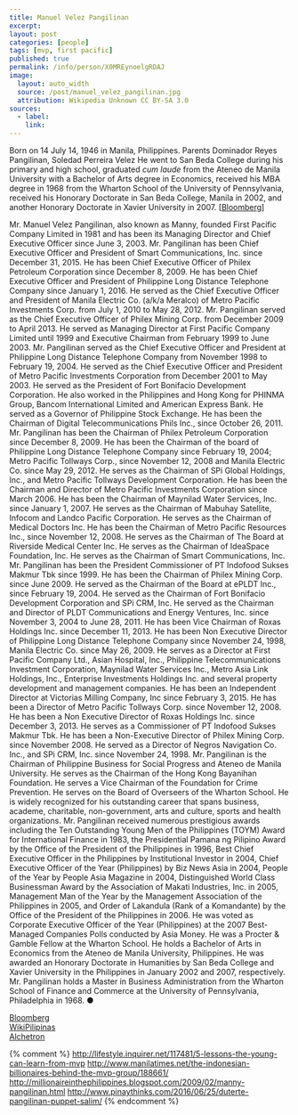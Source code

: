 ```yaml
---
title: Manuel Velez Pangilinan
excerpt: 
layout: post
categories: [people]
tags: [mvp, first pacific]
published: true
permalink: /info/person/X0MREynoelgRDAJ
image:
  layout: auto_width
  source: /post/manuel_velez_pangilinan.jpg
  attribution: Wikipedia Unknown CC BY-SA 3.0
sources:
  - label:
    link:
---
```


Born on 14 July 14, 1946 in Manila, Philippines.
Parents Dominador Reyes Pangilinan, Soledad Perreira Velez
He went to San Beda College during his primary and high school, graduated _cum laude_ from the Ateneo de Manila University with a Bachelor of Arts degree in Economics, received his MBA degree in 1968 from the Wharton School of the University of Pennsylvania, received his Honorary Doctorate in San Beda College, Manila in 2002, and another Honorary Doctorate in Xavier University in 2007.
[[Bloomberg](http://www.bloomberg.com/research/stocks/people/person.asp?personId=296646&privcapId=410966)]

Mr. Manuel Velez Pangilinan, also known as Manny, founded First Pacific Company Limited in 1981 and has been its Managing Director and Chief Executive Officer since June 3, 2003. Mr. Pangilinan has been Chief Executive Officer and President of Smart Communications, Inc. since December 31, 2015. He has been Chief Executive Officer of Philex Petroleum Corporation since December 8, 2009. He has been Chief Executive Officer and President of Philippine Long Distance Telephone Company since January 1, 2016. He served as the Chief Executive Officer and President of Manila Electric Co. (a/k/a Meralco) of Metro Pacific Investments Corp. from July 1, 2010 to May 28, 2012. Mr. Pangilinan served as the Chief Executive Officer of Philex Mining Corp. from December 2009 to April 2013. He served as Managing Director at First Pacific Company Limited until 1999 and Executive Chairman from February 1999 to June 2003. Mr. Pangilinan served as the Chief Executive Officer and President at Philippine Long Distance Telephone Company from November 1998 to February 19, 2004. He served as the Chief Executive Officer and President of Metro Pacific Investments Corporation from December 2001 to May 2003. He served as the President of Fort Bonifacio Development Corporation. He also worked in the Philippines and Hong Kong for PHINMA Group, Bancom International Limited and American Express Bank. He served as a Governor of Philippine Stock Exchange. He has been the Chairman of Digital Telecommunications Phils Inc., since October 26, 2011. Mr. Pangilinan has been the Chairman of Philex Petroleum Corporation since December 8, 2009. He has been the Chairman of the board of Philippine Long Distance Telephone Company since February 19, 2004; Metro Pacific Tollways Corp., since November 12, 2008 and Manila Electric Co. since May 29, 2012. He serves as the Chairman of SPi Global Holdings, Inc., and Metro Pacific Tollways Development Corporation. He has been the Chairman and Director of Metro Pacific Investments Corporation since March 2006. He has been the Chairman of Maynilad Water Services, Inc. since January 1, 2007. He serves as the Chairman of Mabuhay Satellite, Infocom and Landco Pacific Corporation. He serves as the Chairman of Medical Doctors Inc. He has been the Chairman of Metro Pacific Resources Inc., since November 12, 2008. He serves as the Chairman of The Board at Riverside Medical Center Inc. He serves as the Chairman of IdeaSpace Foundation, Inc. He serves as the Chairman of Smart Communications, Inc. Mr. Pangilinan has been the President Commissioner of PT Indofood Sukses Makmur Tbk since 1999. He has been the Chairman of Philex Mining Corp. since June 2009. He served as the Chairman of the Board at ePLDT Inc., since February 19, 2004. He served as the Chairman of Fort Bonifacio Development Corporation and SPi CRM, Inc. He served as the Chairman and Director of PLDT Communications and Energy Ventures, Inc. since November 3, 2004 to June 28, 2011. He has been Vice Chairman of Roxas Holdings Inc. since December 11, 2013. He has been Non Executive Director of Philippine Long Distance Telephone Company since November 24, 1998, Manila Electric Co. since May 26, 2009. He serves as a Director at First Pacific Company Ltd., Asian Hospital, Inc., Philippine Telecommunications Investment Corporation, Maynilad Water Services Inc., Metro Asia Link Holdings, Inc., Enterprise Investments Holdings Inc. and several property development and management companies. He has been an Independent Director at Victorias Milling Company, Inc since February 3, 2015. He has been a Director of Metro Pacific Tollways Corp. since November 12, 2008. He has been a Non Executive Director of Roxas Holdings Inc. since December 3, 2013. He serves as a Commissioner of PT Indofood Sukses Makmur Tbk. He has been a Non-Executive Director of Philex Mining Corp. since November 2008. He served as a Director of Negros Navigation Co. Inc., and SPi CRM, Inc. since November 24, 1998. Mr. Pangilinan is the Chairman of Philippine Business for Social Progress and Ateneo de Manila University. He serves as the Chairman of the Hong Kong Bayanihan Foundation. He serves a Vice Chairman of the Foundation for Crime Prevention. He serves on the Board of Overseers of the Wharton School. He is widely recognized for his outstanding career that spans business, academe, charitable, non-government, arts and culture, sports and health organizations. Mr. Pangilinan received numerous prestigious awards including the Ten Outstanding Young Men of the Philippines (TOYM) Award for International Finance in 1983, the Presidential Pamana ng Pilipino Award by the Office of the President of the Philippines in 1996, Best Chief Executive Officer in the Philippines by Institutional Investor in 2004, Chief Executive Officer of the Year (Philippines) by Biz News Asia in 2004, People of the Year by People Asia Magazine in 2004, Distinguished World Class Businessman Award by the Association of Makati Industries, Inc. in 2005, Management Man of the Year by the Management Association of the Philippines in 2005, and Order of Lakandula (Rank of a Komandante) by the Office of the President of the Philippines in 2006. He was voted as Corporate Executive Officer of the Year (Philippines) at the 2007 Best-Managed Companies Polls conducted by Asia Money. He was a Procter & Gamble Fellow at the Wharton School. He holds a Bachelor of Arts in Economics from the Ateneo de Manila University, Philippines. He was awarded an Honorary Doctorate in Humanities by San Beda College and Xavier University in the Philippines in January 2002 and 2007, respectively. Mr. Pangilinan holds a Master in Business Administration from the Wharton School of Finance and Commerce at the University of Pennsylvania, Philadelphia in 1968.
&#x25cf;

[Bloomberg](http://www.bloomberg.com/research/stocks/people/person.asp?personId=296646&privcapId=410966)<br/>
[WikiPilipinas](http://www.fgil.wikipilipinas.org/index.php/Manuel_V._Pangilinan)<br/>
[Alchetron](http://alchetron.com/Manuel-V-Pangilinan-311546-W)<br/>


{% comment %}
http://lifestyle.inquirer.net/117481/5-lessons-the-young-can-learn-from-mvp
http://www.manilatimes.net/the-indonesian-billionaires-behind-the-mvp-group/188661/
http://millionaireinthephilippines.blogspot.com/2009/02/manny-pangilinan.html
http://www.pinaythinks.com/2016/06/25/duterte-pangilinan-puppet-salim/
{% endcomment %}

